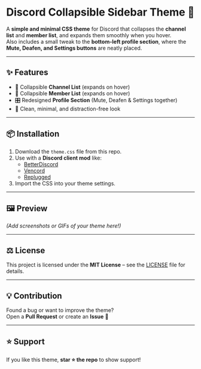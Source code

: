 # Discord Collapsible Sidebar Theme 🎨

A **simple and minimal CSS theme** for Discord that collapses the **channel list** and **member list**, and expands them smoothly when you hover.  
Also includes a small tweak to the **bottom-left profile section**, where the **Mute, Deafen, and Settings buttons** are neatly placed.  

---

## ✨ Features
- 📂 Collapsible **Channel List** (expands on hover)  
- 👥 Collapsible **Member List** (expands on hover)  
- 🎛️ Redesigned **Profile Section** (Mute, Deafen & Settings together)  
- 🖤 Clean, minimal, and distraction-free look  

---

## 📦 Installation
1. Download the `theme.css` file from this repo.  
2. Use with a **Discord client mod** like:
   - [BetterDiscord](https://betterdiscord.app/)  
   - [Vencord](https://vencord.dev/)  
   - [Replugged](https://replugged.dev/)  
3. Import the CSS into your theme settings.  

---

## 🖼️ Preview
*(Add screenshots or GIFs of your theme here!)*  

---

## ⚖️ License
This project is licensed under the **MIT License** – see the [LICENSE](./LICENSE) file for details.  

---

## 💡 Contribution
Found a bug or want to improve the theme?  
Open a **Pull Request** or create an **Issue** 🚀  

---

## ⭐ Support
If you like this theme, **star ⭐ the repo** to show support!  
